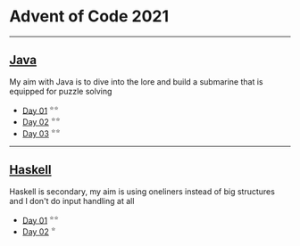 # Advent of Code 2021
---
## [Java](https://github.com/Sycix-HK/Advent-of-Code-2021/tree/main/Java)
My aim with Java is to dive into the lore and build a submarine that is equipped for puzzle solving
* [Day 01](https://github.com/Sycix-HK/Advent-of-Code-2021/tree/main/Java/submarine/equipment/sonar) <sup>⭐⭐</sup>
* [Day 02](https://github.com/Sycix-HK/Advent-of-Code-2021/tree/main/Java/submarine/equipment/propeller) <sup>⭐⭐</sup>
* [Day 03](https://github.com/Sycix-HK/Advent-of-Code-2021/tree/main/Java/submarine/equipment/diagnostics) <sup>⭐⭐</sup>
---
## [Haskell](https://github.com/Sycix-HK/Advent-of-Code-2021/tree/main/Haskell)
Haskell is secondary, my aim is using oneliners instead of big structures and I don't do input handling at all
* [Day 01](https://github.com/Sycix-HK/Advent-of-Code-2021/tree/main/Haskell/Day%2001) <sup>⭐⭐</sup>
* [Day 02](https://github.com/Sycix-HK/Advent-of-Code-2021/tree/main/Haskell/Day%2002) <sup>⭐</sup>

